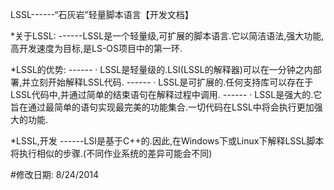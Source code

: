 LSSL------“石灰岩”轻量脚本语言【开发文档】

*关于LSSL:
------LSSL是一个轻量级,可扩展的脚本语言.它以简洁语法,强大功能,高开发速度为目标,是LS-OS项目中的第一环.

*LSSL的优势:
------ · LSSL是轻量级的.LSI(LSSL的解释器)可以在一分钟之内部署,并立刻开始解释LSSL代码.
------ · LSSL是可扩展的.任何支持库可以存在于LSSL代码中,并通过简单的结束语句在解释过程中调用.
------ · LSSL是强大的.它旨在通过最简单的语句实现最完美的功能集合.一切代码在LSSL中将会执行更加强大的功能.

*LSSL,开发
------LSI是基于C++的.因此,在Windows下或Linux下解释LSSL脚本将执行相似的步骤.(不同作业系统的差异可能会不同)

#修改日期: 8/24/2014
